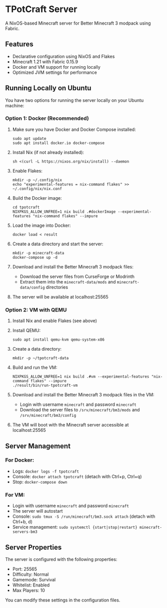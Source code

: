 # TPotCraft Server

A NixOS-based Minecraft server for Better Minecraft 3 modpack using Fabric.

## Features

- Declarative configuration using NixOS and Flakes
- Minecraft 1.21 with Fabric 0.15.9
- Docker and VM support for running locally
- Optimized JVM settings for performance

## Running Locally on Ubuntu

You have two options for running the server locally on your Ubuntu machine:

### Option 1: Docker (Recommended)

1. Make sure you have Docker and Docker Compose installed:
   ```
   sudo apt update
   sudo apt install docker.io docker-compose
   ```

2. Install Nix (if not already installed):
   ```
   sh <(curl -L https://nixos.org/nix/install) --daemon
   ```

3. Enable Flakes:
   ```
   mkdir -p ~/.config/nix
   echo "experimental-features = nix-command flakes" >> ~/.config/nix/nix.conf
   ```

4. Build the Docker image:
   ```
   cd tpotcraft
   NIXPKGS_ALLOW_UNFREE=1 nix build .#dockerImage --experimental-features "nix-command flakes" --impure
   ```

5. Load the image into Docker:
   ```
   docker load < result
   ```

6. Create a data directory and start the server:
   ```
   mkdir -p minecraft-data
   docker-compose up -d
   ```

7. Download and install the Better Minecraft 3 modpack files:
   - Download the server files from CurseForge or Modrinth
   - Extract them into the `minecraft-data/mods` and `minecraft-data/config` directories

8. The server will be available at localhost:25565

### Option 2: VM with QEMU

1. Install Nix and enable Flakes (see above)

2. Install QEMU:
   ```
   sudo apt install qemu-kvm qemu-system-x86
   ```

3. Create a data directory:
   ```
   mkdir -p ~/tpotcraft-data
   ```

4. Build and run the VM:
   ```
   NIXPKGS_ALLOW_UNFREE=1 nix build .#vm --experimental-features "nix-command flakes" --impure
   ./result/bin/run-tpotcraft-vm
   ```

5. Download and install the Better Minecraft 3 modpack files in the VM:
   - Login with username `minecraft` and password `minecraft`
   - Download the server files to `/srv/minecraft/bm3/mods` and `/srv/minecraft/bm3/config`

6. The VM will boot with the Minecraft server accessible at localhost:25565

## Server Management

### For Docker:
- Logs: `docker logs -f tpotcraft`
- Console: `docker attach tpotcraft` (detach with Ctrl+p, Ctrl+q)
- Stop: `docker-compose down`

### For VM:
- Login with username `minecraft` and password `minecraft`
- The server will autostart
- Console: `sudo tmux -S /run/minecraft/bm3.sock attach` (detach with Ctrl+b, d)
- Service management: `sudo systemctl {start|stop|restart} minecraft-servers-bm3`

## Server Properties

The server is configured with the following properties:

- Port: 25565
- Difficulty: Normal
- Gamemode: Survival
- Whitelist: Enabled
- Max Players: 10

You can modify these settings in the configuration files.